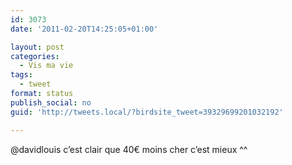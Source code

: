 ```yaml
---
id: 3073
date: '2011-02-20T14:25:05+01:00'

layout: post
categories:
  - Vis ma vie
tags:
  - tweet
format: status
publish_social: no
guid: 'http://tweets.local/?birdsite_tweet=39329699201032192'

---
```


@davidlouis c’est clair que 40€ moins cher c’est mieux ^^
